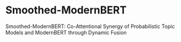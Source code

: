 # Smoothed-ModernBERT
Smoothed-ModernBERT: Co-Attentional Synergy of Probabilistic Topic Models and ModernBERT through Dynamic Fusion
